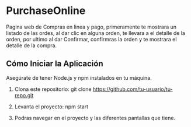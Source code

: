# PurchaseOnline
Pagina web de Compras en linea y pago, primeramente te mostrara un listado de las ordes, al dar clic en alguna orden, te llevara a el detalle de la orden, por ultimo al dar Confirmar, confirmras la orden y te mostrara el detalle de la compra.

## Cómo Iniciar la Aplicación

Asegúrate de tener Node.js y npm instalados en tu máquina.

1. Clona este repositorio:
   git clone https://github.com/tu-usuario/tu-repo.git
   
2. Levanta el proyecto:
   npm start

3. Podras navegar en el proyecto y las diferentes pantallas que tiene.
   

